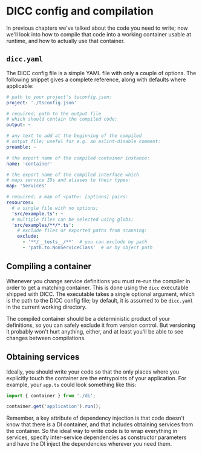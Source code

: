 # DICC config and compilation

In previous chapters we've talked about the code you need to write; now we'll
look into how to compile that code into a working container usable at runtime,
and how to actually use that container.

## `dicc.yaml`

The DICC config file is a simple YAML file with only a couple of options. The
following snippet gives a complete reference, along with defaults where
applicable:

```yaml
# path to your project's tsconfig.json:
project: './tsconfig.json'

# required; path to the output file
# which should contain the compiled code:
output: ~

# any text to add at the beginning of the compiled
# output file; useful for e.g. an eslint-disable comment:
preamble: ~

# the export name of the compiled container instance:
name: 'container'

# the export name of the compiled interface which
# maps service IDs and aliases to their types:
map: 'Services'

# required; a map of <path>: [options] pairs:
resources:
  # a single file with no options;
  'src/example.ts': ~
  # multiple files can be selected using globs:
  'src/examples/**/*.ts':
    # exclude files or exported paths from scanning:
    exclude:
      - '**/__tests__/**'  # you can exclude by path
      - 'path.to.NonServiceClass'  # or by object path
```

## Compiling a container

Whenever you change service definitions you must re-run the compiler in order
to get a matching container. This is done using the `dicc` executable shipped
with DICC. The executable takes a single optional argument, which is the path
to the DICC config file; by default, it is assumed to be `dicc.yaml` in the
current working directory.

The compiled container should be a deterministic product of your definitions,
so you can safely exclude it from version control. But versioning it probably
won't hurt anything, either, and at least you'll be able to see changes between
compilations.


## Obtaining services

Ideally, you should write your code so that the only places where you explicitly
touch the container are the entrypoints of your application. For example, your
`app.ts` could look something like this:

```typescript
import { container } from './di';

container.get('application').run();
```

Remember, a key attribute of dependency injection is that code doesn't know
that there _is_ a DI container, and that includes obtaining services from the
container. So the ideal way to write code is to wrap everything in services,
specify inter-service dependencies as constructor parameters and have the DI
inject the dependencies wherever you need them.
